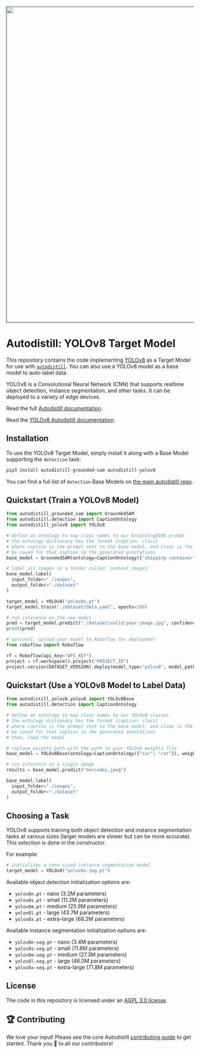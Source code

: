 <div align="center">
  <p>
    <a align="center" href="" target="_blank">
      <img
        width="850"
        src="https://media.roboflow.com/open-source/autodistill/autodistill-banner.jpg"
      >
    </a>
  </p>
</div>

# Autodistill: YOLOv8 Target Model

This repository contains the code implementing [YOLOv8](https://github.com/ultralytics/ultralytics) as a Target Model for use with [`autodistill`](https://github.com/autodistill/autodistill). You can also use a YOLOv8 model as a base model to auto-label data. 

YOLOv8 is a Convolutional Neural Network (CNN) that supports realtime object detection, instance segmentation, and other tasks. It can be deployed to a variety of edge devices.

Read the full [Autodistill documentation](https://autodistill.github.io/autodistill/).

Read the [YOLOv8 Autodistill documentation](https://autodistill.github.io/autodistill/target_models/yolov8/).

## Installation

To use the YOLOv8 Target Model, simply install it along with a Base Model supporting the `detection` task:

```bash
pip3 install autodistill-grounded-sam autodistill-yolov8
```

You can find a full list of `detection` Base Models on [the main autodistill repo](https://github.com/autodistill/autodistill).

## Quickstart (Train a YOLOv8 Model)

```python
from autodistill_grounded_sam import GroundedSAM
from autodistill.detection import CaptionOntology
from autodistill_yolov8 import YOLOv8

# define an ontology to map class names to our GroundingDINO prompt
# the ontology dictionary has the format {caption: class}
# where caption is the prompt sent to the base model, and class is the label that will
# be saved for that caption in the generated annotations
base_model = GroundedSAM(ontology=CaptionOntology({"shipping container": "container"}))

# label all images in a folder called `context_images`
base_model.label(
  input_folder="./images",
  output_folder="./dataset"
)

target_model = YOLOv8("yolov8n.pt")
target_model.train("./dataset/data.yaml", epochs=200)

# run inference on the new model
pred = target_model.predict("./dataset/valid/your-image.jpg", confidence=0.5)
print(pred)

# optional: upload your model to Roboflow for deployment
from roboflow import Roboflow

rf = Roboflow(api_key="API_KEY")
project = rf.workspace().project("PROJECT_ID")
project.version(DATASET_VERSION).deploy(model_type="yolov8", model_path=f"./runs/detect/train/")
```

## Quickstart (Use a YOLOv8 Model to Label Data)

```python
from autodistill_yolov8.yolov8 import YOLOv8Base
from autodistill.detection import CaptionOntology

# define an ontology to map class names to our YOLOv8 classes
# the ontology dictionary has the format {caption: class}
# where caption is the prompt sent to the base model, and class is the label that will
# be saved for that caption in the generated annotations
# then, load the model

# replace weights_path with the path to your YOLOv8 weights file
base_model = YOLOv8Base(ontology=CaptionOntology({"car": "car"}), weights_path="yolov5s.pt")

# run inference on a single image
results = base_model.predict("mercedes.jpeg")

base_model.label(
  input_folder="./images",
  output_folder="./dataset"
)
```

## Choosing a Task

YOLOv8 supports training both object detection and instance segmentation tasks at various sizes (larger models are slower but can be more accurate). This selection is done in the constructor.

For example:
```python
# initializes a nano-sized instance segmentation model
target_model = YOLOv8("yolov8n-seg.pt")
```

Available object detection initialization options are:

* `yolov8n.pt` - nano (3.2M parameters)
* `yolov8s.pt` - small (11.2M parameters)
* `yolov8m.pt` - medium (25.9M parameters)
* `yolov8l.pt` - large (43.7M parameters)
* `yolov8x.pt` - extra-large (68.2M parameters)

Available instance segmentation initialization options are:

* `yolov8n-seg.pt` - nano (3.4M parameters)
* `yolov8s-seg.pt` - small (11.8M parameters)
* `yolov8m-seg.pt` - medium (27.3M parameters)
* `yolov8l-seg.pt` - large (46.0M parameters)
* `yolov8x-seg.pt` - extra-large (71.8M parameters)

## License

The code in this repository is licensed under an [AGPL 3.0 license](LICENSE).

## 🏆 Contributing

We love your input! Please see the core Autodistill [contributing guide](https://github.com/autodistill/autodistill/blob/main/CONTRIBUTING.md) to get started. Thank you 🙏 to all our contributors!